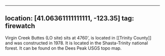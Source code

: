
---
location: [41.06361111111111, -123.35]
tag: firewatch
---

Virgin Creek Buttes (LO site) sits at 4760', is located in [[Trinity County]] and was constructed in 1978. It is located in the Shasta-Trinity national forest. It can be found on the Dees Peak USGS topo map.
